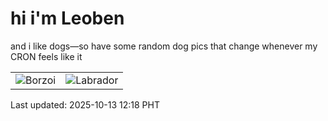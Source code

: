 # hi i'm Leoben

and i like dogs—so have some random dog pics that change whenever my CRON feels like it

|  |  |
|--------|----------|
| ![Borzoi](https://random-dog-vercel.vercel.app/api/random-borzoi?v=1760329117) | ![Labrador](https://random-dog-vercel.vercel.app/api/random-labrador?v=1760329117) |

Last updated: 2025-10-13 12:18 PHT
